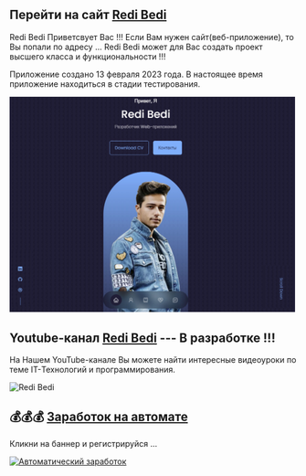 ## Перейти на сайт [Redi Bedi](https://redibedi.ru)

Redi Bedi Приветсвует Вас !!! Если Вам нужен сайт(веб-приложение), то Вы попали по адресу ...  Redi Bedi может для Вас создать проект высшего класса и функциональности !!!

Приложение создано 13 февраля 2023 года. В настоящее время приложение находиться в стадии тестирования.

<img style="max-width:500px" src="public/images/preview.jpg">


## Youtube-канал [Redi Bedi](https://www.youtube.com/watch?v=A0hW1u1f0wA) --- В разработке !!!

На Нашем YouTube-канале Вы можете найти интересные видеоуроки по теме IT-Технологий и программирования.

<img style="max-width:500px" src="public/images/youtube-preview.jpg" title="Redi Bedi" alt="Redi Bedi">


## 💰💰💰 [Заработок на автомате](https://autodengi.com/pr/686527)


Кликни на баннер и регистрируйся ...

[![Автоматический заработок](https://autodengi.com/faners/ru/468.gif)](https://autodengi.com/pr/686527)